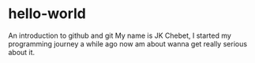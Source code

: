 # hello-world
An introduction to github and git
My name is JK Chebet, I started my programming journey a while ago now am about wanna get   really serious about it.

